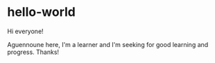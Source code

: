 # hello-world

Hi everyone!

Aguennoune here, I'm a learner and I'm seeking for good learning and progress. Thanks!
